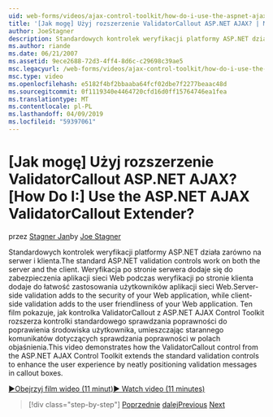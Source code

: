 ```yaml
---
uid: web-forms/videos/ajax-control-toolkit/how-do-i-use-the-aspnet-ajax-validatorcallout-extender
title: '[Jak mogę] Użyj rozszerzenie ValidatorCallout ASP.NET AJAX? | Microsoft Docs'
author: JoeStagner
description: Standardowych kontrolek weryfikacji platformy ASP.NET działa zarówno na serwer i klienta. Weryfikacja po stronie serwera dodaje do zabezpieczenia aplikacji sieci Web podczas c...
ms.author: riande
ms.date: 06/21/2007
ms.assetid: 9ece2688-72d3-4ff4-8d6c-c29698c39ae5
msc.legacyurl: /web-forms/videos/ajax-control-toolkit/how-do-i-use-the-aspnet-ajax-validatorcallout-extender
msc.type: video
ms.openlocfilehash: e5182f4bf2bbaaba64fcf02dbe7f2277beaac48d
ms.sourcegitcommit: 0f1119340e4464720cfd16d0ff15764746ea1fea
ms.translationtype: MT
ms.contentlocale: pl-PL
ms.lasthandoff: 04/09/2019
ms.locfileid: "59397061"
---
```

# <a name="how-do-i-use-the-aspnet-ajax-validatorcallout-extender"></a><span data-ttu-id="3cd3a-105">[Jak mogę] Użyj rozszerzenie ValidatorCallout ASP.NET AJAX?</span><span class="sxs-lookup"><span data-stu-id="3cd3a-105">[How Do I:] Use the ASP.NET AJAX ValidatorCallout Extender?</span></span>

<span data-ttu-id="3cd3a-106">przez [Stagner Jan](https://github.com/JoeStagner)</span><span class="sxs-lookup"><span data-stu-id="3cd3a-106">by [Joe Stagner](https://github.com/JoeStagner)</span></span>

<span data-ttu-id="3cd3a-107">Standardowych kontrolek weryfikacji platformy ASP.NET działa zarówno na serwer i klienta.</span><span class="sxs-lookup"><span data-stu-id="3cd3a-107">The standard ASP.NET validation controls work on both the server and the client.</span></span> <span data-ttu-id="3cd3a-108">Weryfikacja po stronie serwera dodaje się do zabezpieczenia aplikacji sieci Web podczas weryfikacji po stronie klienta dodaje do łatwość zastosowania użytkowników aplikacji sieci Web.</span><span class="sxs-lookup"><span data-stu-id="3cd3a-108">Server-side validation adds to the security of your Web application, while client-side validation adds to the user friendliness of your Web application.</span></span> <span data-ttu-id="3cd3a-109">Ten film pokazuje, jak kontrolka ValidatorCallout z ASP.NET AJAX Control Toolkit rozszerza kontrolki standardowego sprawdzania poprawności do poprawienia środowiska użytkownika, umieszczając starannego komunikatów dotyczących sprawdzania poprawności w polach objaśnienia.</span><span class="sxs-lookup"><span data-stu-id="3cd3a-109">This video demonstrates how the ValidatorCallout control from the ASP.NET AJAX Control Toolkit extends the standard validation controls to enhance the user experience by neatly positioning validation messages in callout boxes.</span></span>

[<span data-ttu-id="3cd3a-110">&#9654;Obejrzyj film wideo (11 minut)</span><span class="sxs-lookup"><span data-stu-id="3cd3a-110">&#9654; Watch video (11 minutes)</span></span>](https://channel9.msdn.com/Blogs/ASP-NET-Site-Videos/how-do-i-use-the-aspnet-ajax-validatorcallout-extender)

> [!div class="step-by-step"]
> <span data-ttu-id="3cd3a-111">[Poprzednie](how-do-i-use-the-numericupdown-extender-control.md)
> [dalej](how-do-i-use-the-aspnet-ajax-resizablecontrol-extender.md)</span><span class="sxs-lookup"><span data-stu-id="3cd3a-111">[Previous](how-do-i-use-the-numericupdown-extender-control.md)
[Next](how-do-i-use-the-aspnet-ajax-resizablecontrol-extender.md)</span></span>
